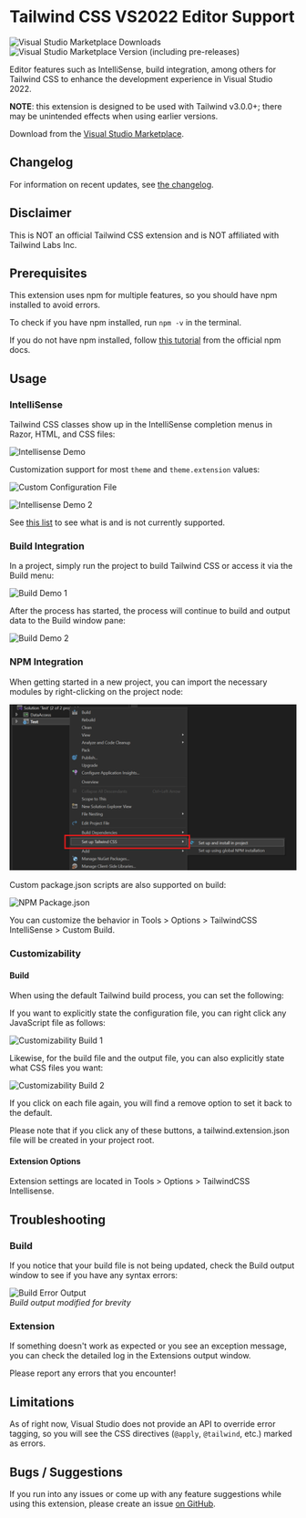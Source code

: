# Tailwind CSS VS2022 Editor Support 

![Visual Studio Marketplace Downloads](https://img.shields.io/visual-studio-marketplace/d/TheronWang.TailwindCSSIntellisense)
![Visual Studio Marketplace Version (including pre-releases)](https://img.shields.io/visual-studio-marketplace/v/TheronWang.TailwindCSSIntellisense)

Editor features such as IntelliSense, build integration, among others for Tailwind CSS to enhance the development experience in Visual Studio 2022.

**NOTE**: this extension is designed to be used with Tailwind v3.0.0+; there may be unintended effects when using earlier versions.

Download from the [Visual Studio Marketplace](https://marketplace.visualstudio.com/items?itemName=TheronWang.TailwindCSSIntellisense).

## Changelog

For information on recent updates, see [the changelog](https://github.com/theron-wang/VS2022-Editor-Support-for-Tailwind-CSS/blob/main/CHANGELOG.md).

## Disclaimer

This is NOT an official Tailwind CSS extension and is NOT affiliated with Tailwind Labs Inc. 

## Prerequisites

This extension uses npm for multiple features, so you should have npm installed to avoid errors.

To check if you have npm installed, run `npm -v` in the terminal.

If you do not have npm installed, follow [this tutorial](https://docs.npmjs.com/downloading-and-installing-node-js-and-npm) from the official npm docs.

## Usage

### IntelliSense

Tailwind CSS classes show up in the IntelliSense completion menus in Razor, HTML, and CSS files:

![Intellisense Demo](https://raw.githubusercontent.com/theron-wang/VS2022-Editor-Support-for-Tailwind-CSS/main/art/IntelliSense-Demo-1.gif)

Customization support for most `theme` and `theme.extension` values:

![Custom Configuration File](https://raw.githubusercontent.com/theron-wang/VS2022-Editor-Support-for-Tailwind-CSS/main/art/IntelliSense-Demo-2-Configuration.png)

![Intellisense Demo 2](https://raw.githubusercontent.com/theron-wang/VS2022-Editor-Support-for-Tailwind-CSS/main/art/IntelliSense-Demo-3.png)

See [this list](https://github.com/theron-wang/VS2022-Editor-Support-for-Tailwind-CSS/blob/main/ConfigSupported.md) to see what is and is not currently supported.

### Build Integration

In a project, simply run the project to build Tailwind CSS or access it via the Build menu:

![Build Demo 1](https://raw.githubusercontent.com/theron-wang/VS2022-Editor-Support-for-Tailwind-CSS/main/art/Build-Demo-1.png)

After the process has started, the process will continue to build and output data to the Build window pane:

![Build Demo 2](https://raw.githubusercontent.com/theron-wang/VS2022-Editor-Support-for-Tailwind-CSS/main/art/Build-Demo-2.png)

### NPM Integration

When getting started in a new project, you can import the necessary modules by right-clicking on the project node:

![NPM Shortcut 1](https://raw.githubusercontent.com/theron-wang/VS2022-Editor-Support-for-Tailwind-CSS/main/art/NPM-Shortcuts-1.png)

Custom package.json scripts are also supported on build:

![NPM Package.json](https://raw.githubusercontent.com/theron-wang/VS2022-Editor-Support-for-Tailwind-CSS/main/art/NPM-package-json.png)

You can customize the behavior in Tools > Options > TailwindCSS IntelliSense > Custom Build.

### Customizability

#### Build

When using the default Tailwind build process, you can set the following:

If you want to explicitly state the configuration file, you can right click any JavaScript file as follows:

![Customizability Build 1](https://raw.githubusercontent.com/theron-wang/VS2022-Editor-Support-for-Tailwind-CSS/main/art/Customizability-Build-1.png)

Likewise, for the build file and the output file, you can also explicitly state what CSS files you want:

![Customizability Build 2](https://raw.githubusercontent.com/theron-wang/VS2022-Editor-Support-for-Tailwind-CSS/main/art/Customizability-Build-2.png)

If you click on each file again, you will find a remove option to set it back to the default.

Please note that if you click any of these buttons, a tailwind.extension.json file will be created in your project root.

#### Extension Options

Extension settings are located in Tools > Options > TailwindCSS Intellisense.

## Troubleshooting

### Build

If you notice that your build file is not being updated, check the Build output window to see if you have any syntax errors:

![Build Error Output](https://raw.githubusercontent.com/theron-wang/VS2022-Editor-Support-for-Tailwind-CSS/main/art/Troubleshooting-Build.png)<br>
*Build output modified for brevity*

### Extension

If something doesn't work as expected or you see an exception message, you can check the detailed log in the Extensions output window.

Please report any errors that you encounter!

## Limitations

As of right now, Visual Studio does not provide an API to override error tagging, so you will see the CSS directives (`@apply`, `@tailwind`, etc.) marked as errors.

## Bugs / Suggestions

If you run into any issues or come up with any feature suggestions while using this extension, please create an issue [on GitHub](https://github.com/theron-wang/VS2022-Editor-Support-for-Tailwind-CSS/issues/new).
